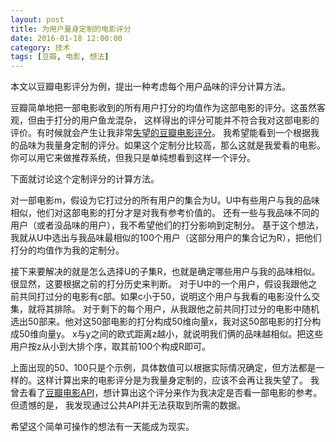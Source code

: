 ```yaml
---
layout: post
title: 为用户量身定制的电影评分
date: 2016-01-18 12:00:00
category: 技术
tags: [豆瓣, 电影, 想法]
---
```


本文以豆瓣电影评分为例，提出一种考虑每个用户品味的评分计算方法。

<!--more-->

豆瓣简单地把一部电影收到的所有用户打分的均值作为这部电影的评分。这虽然客观，但由于打分的用户鱼龙混杂，
这样得出的评分可能并不符合我对这部电影的评价。有时候就会产生让我非常[失望的豆瓣电影评分](/posts/disappointing-douban-movie-scores/)。
我希望能看到一个根据我的品味为我量身定制的评分。如果这个定制分比较高，那么这就是我爱看的电影。
你可以用它来做推荐系统，但我只是单纯想看到这样一个评分。

下面就讨论这个定制评分的计算方法。

对一部电影m，假设为它打过分的所有用户的集合为U。U中有些用户与我的品味相似，他们对这部电影的打分才是对我有参考价值的。
还有一些与我品味不同的用户（或者没品味的用户），我不希望他们的打分影响到定制分。
基于这个想法，我就从U中选出与我品味最相似的100个用户（这部分用户的集合记为R），把他们打分的均值作为我的定制分。

接下来要解决的就是怎么选择U的子集R，也就是确定哪些用户与我的品味相似。很显然，这要根据之前的打分历史来判断。
对于U中的一个用户，假设我跟他之前共同打过分的电影有c部。如果c小于50，说明这个用户与我看的电影没什么交集，就将其排除。
对于剩下的每个用户，从我跟他之前共同打过分的电影中随机选出50部来。他对这50部电影的打分构成50维向量x，我对这50部电影的打分构成50维向量y。
x与y之间的欧式距离z越小，就说明我们俩的品味越相似。把这些用户按z从小到大排个序，取其前100个构成R即可。

上面出现的50、100只是个示例，具体数值可以根据实际情况确定，但方法都是一样的。这样计算出来的电影评分是为我量身定制的，应该不会再让我失望了。
我曾去看了[豆瓣电影API](http://developers.douban.com/wiki/?title=movie_v2)，想计算出这个评分来作为我决定是否看一部电影的参考。但遗憾的是，
我发现通过公共API并无法获取到所需的数据。

希望这个简单可操作的想法有一天能成为现实。